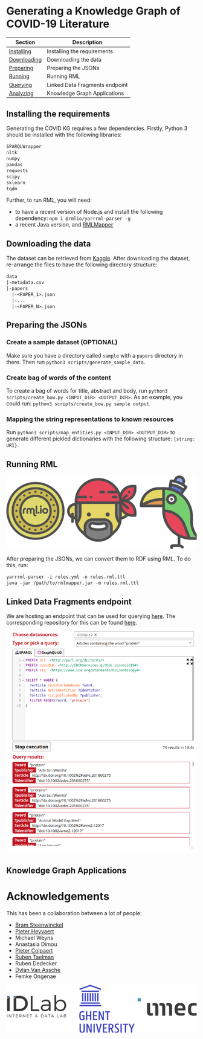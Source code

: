 # Generating a Knowledge Graph of COVID-19 Literature

| Section | Description |
|-|-|
| [Installing](#installing-the-requirements) | Installing the requirements |
| [Downloading](#downloading-the-data) | Downloading the data |
| [Preparing](#preparing-the-jsons) | Preparing the JSONs |
| [Running](#running-rml) | Running RML |
| [Querying](#linked-data-fragments-endpoint) | Linked Data Fragments endpoint |
| [Analyzing](#knowledge-graph-applications) | Knowledge Graph Applications |

## Installing the requirements

Generating the COVID KG requires a few dependencies. Firstly, Python 3 should be installed with the following libraries:
```
SPARQLWrapper
nltk
numpy
pandas
requests
scipy
sklearn
tqdm
```

Further, to run RML, you will need:
* to have a recent version of Node.js and install the following dependency: `npm i @rmlio/yarrrml-parser -g`
* a recent Java version, and [RMLMapper](https://github.com/RMLio/rmlmapper-java)

## Downloading the data

The dataset can be retrieved from [Kaggle](https://www.kaggle.com/allen-institute-for-ai/CORD-19-research-challenge). After downloading the dataset, re-arrange the files to have the following directory structure:
```
data
|-metadata.csv
|-papers
  |-<PAPER_1>.json
  |-...
  |-<PAPER_N>.json
```

## Preparing the JSONs

### Create a sample dataset (OPTIONAL)
Make sure you have a directory called `sample` with a `papers` directory in there. Then run `python3 scripts/generate_sample_data`.

### Create bag of words of the content
To create a bag of words for title, abstract and body, run `python3 scripts/create_bow.py <INPUT_DIR> <OUTPUT_DIR>`. As an example, you could run: `python3 scripts/create_bow.py sample output`.

### Mapping the string representations to known resources
Run `python3 scripts/map_entities.py <INPUT_DIR> <OUTPUT_DIR>` to generate different pickled dictionaries with the following structure: `{string: URI}`.

## Running RML

<p align="center">
  <img src="images/rml.png">
</p>

After preparing the JSONs, we can convert them to RDF using RML. To do this, run:
```
yarrrml-parser -i rules.yml -o rules.rml.ttl
java -jar /path/to/rmlmapper.jar -m rules.rml.ttl
``` 

## Linked Data Fragments endpoint

We are hosting an endpoint that can be used for querying [here](https://query-covid19.linkeddatafragments.org/). The corresponding repository for this can be found [here](https://github.com/rubensworks/covid19-web-query-client).

<p align="center">
  <img src="images/ldf.png">
</p>

## Knowledge Graph Applications

# Acknowledgements

This has been a collaboration between a lot of people:
* [Bram Steenwinckel](https://bsteenwi.github.io/)
* [Pieter Heyvaert](https://pieterheyvaert.com/)
* Michael Weyns
* Anastasia Dimou
* [Pieter Colpaert](https://pietercolpaert.be/)
* [Ruben Taelman](https://www.rubensworks.net/)
* Ruben Dedecker
* [Dylan Van Assche](https://www.dylanvanassche.be/)
* Femke Ongenae

<p align="center">
  <img src="images/idlab.png">
</p>